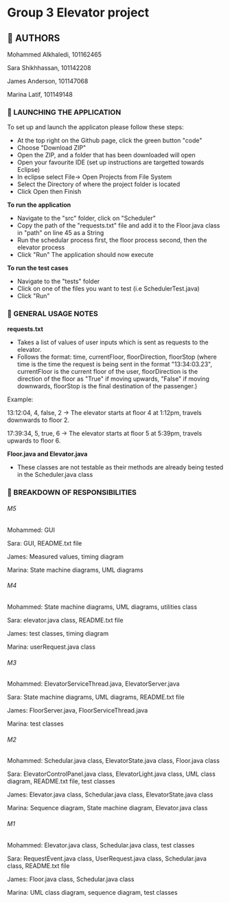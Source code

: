 # Group 3 Elevator project 

## 👥 AUTHORS 
Mohammed Alkhaledi, 101162465

Sara Shikhhassan, 101142208

James Anderson, 101147068

Marina Latif, 101149148


### 🚀 LAUNCHING THE APPLICATION
To set up and launch the applicaton please follow these steps:
- At the top right on the Github page, click the green button "code"
- Choose "Download ZIP"
- Open the ZIP, and a folder that has been downloaded will open
- Open your favourite IDE (set up instructions are targetted towards Eclipse)
- In eclipse select File-> Open Projects from File System 
- Select the Directory of where the project folder is located
- Click Open then Finish

**To run the application**

- Navigate to the "src" folder, click on "Scheduler"
- Copy the path of the "requests.txt" file and add it to the Floor.java class in "path" on line 45 as a String
- Run the schedular process first, the floor process second, then the elevator process
- Click "Run"
The application should now execute

**To run the test cases**

- Navigate to the "tests" folder
- Click on one of the files you want to test (i.e SchedulerTest.java)
- Click "Run"

### 📄 GENERAL USAGE NOTES
**requests.txt**
- Takes a list of values of user inputs which is sent as requests to the elevator. 
- Follows the format: time, currentFloor, floorDirection, floorStop
(where time is the time the request is being sent in the format "13:34:03.23", currentFloor is the current floor of the user,
floorDirection is the direction of the floor as "True" if moving upwards, "False" if moving downwards, floorStop is the final destination of the passenger.)

Example:

13:12:04, 4, false, 2 ->
The elevator starts at floor 4 at 1:12pm, travels downwards to floor 2.

17:39:34, 5, true, 6 ->
The elevator starts at floor 5 at 5:39pm, travels upwards to floor 6.

**Floor.java and Elevator.java**
- These classes are not testable as their methods are already being tested in the Scheduler.java class


### 🔨 BREAKDOWN OF RESPONSIBILITIES
###### M5
Mohammed: GUI

Sara: GUI, README.txt file

James: Measured values, timing diagram

Marina: State machine diagrams, UML diagrams

###### M4
Mohammed: State machine diagrams, UML diagrams, utilities class

Sara: elevator.java class, README.txt file

James: test classes, timing diagram

Marina: userRequest.java class

###### M3
Mohammed: ElevatorServiceThread.java, ElevatorServer.java

Sara: State machine diagrams, UML diagrams, README.txt file

James: FloorServer.java, FloorServiceThread.java

Marina: test classes

###### M2
Mohammed: Schedular.java class, ElevatorState.java class, Floor.java class

Sara: ElevatorControlPanel.java class, ElevatorLight.java class, UML class diagram, README.txt file, test classes

James: Elevator.java class, Schedular.java class, ElevatorState.java class

Marina: Sequence diagram, State machine diagram, Elevator.java class

###### M1
Mohammed: Elevator.java class, Schedular.java class, test classes

Sara: RequestEvent.java class, UserRequest.java class, Schedular.java class, README.txt file

James: Floor.java class, Schedular.java class

Marina: UML class diagram, sequence diagram, test classes

